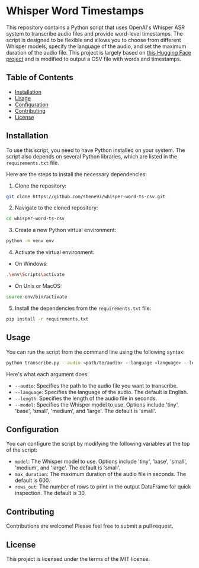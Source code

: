 # Whisper Word Timestamps

This repository contains a Python script that uses OpenAI's Whisper ASR system to transcribe audio files and provide word-level timestamps. The script is designed to be flexible and allows you to choose from different Whisper models, specify the language of the audio, and set the maximum duration of the audio file. This project is largely based on [this Hugging Face project](https://huggingface.co/spaces/Matthijs/whisper_word_timestamps) and is modified to output a CSV file with words and timestamps.

## Table of Contents

- [Installation](#installation)
- [Usage](#usage)
- [Configuration](#configuration)
- [Contributing](#contributing)
- [License](#license)

## Installation

To use this script, you need to have Python installed on your system. The script also depends on several Python libraries, which are listed in the `requirements.txt` file.

Here are the steps to install the necessary dependencies:

1. Clone the repository:

```bash
git clone https://github.com/sbene97/whisper-word-ts-csv.git
```

2. Navigate to the cloned repository:

```bash
cd whisper-word-ts-csv
```

3. Create a new Python virtual environment:

```bash
python -m venv env
```

4. Activate the virtual environment:

- On Windows:

```bash
.\env\Scripts\activate
```

- On Unix or MacOS:

```bash
source env/bin/activate
```

5. Install the dependencies from the `requirements.txt` file:

```bash
pip install -r requirements.txt
```

## Usage

You can run the script from the command line using the following syntax:

```bash
python transcribe.py --audio <path/to/audio> --language <language> --length <length> --model <model>
```

Here's what each argument does:

- `--audio`: Specifies the path to the audio file you want to transcribe.
- `--language`: Specifies the language of the audio. The default is English.
- `--length`: Specifies the length of the audio file in seconds.
- `--model`: Specifies the Whisper model to use. Options include 'tiny', 'base', 'small', 'medium', and 'large'. The default is 'small'.

>

## Configuration

You can configure the script by modifying the following variables at the top of the script:

- `model`: The Whisper model to use. Options include 'tiny', 'base', 'small', 'medium', and 'large'. The default is 'small'.
- `max_duration`: The maximum duration of the audio file in seconds. The default is 600.
- `rows_out`: The number of rows to print in the output DataFrame for quick inspection. The default is 30.

## Contributing

Contributions are welcome! Please feel free to submit a pull request.

## License

This project is licensed under the terms of the MIT license.